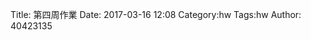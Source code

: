 Title: 第四周作業
Date: 2017-03-16 12:08
Category:hw
Tags:hw
Author: 40423135



<!-- PELICAN_END_SUMMARY -->




